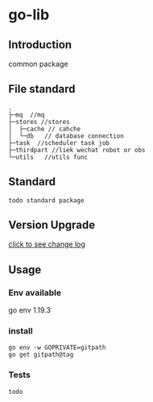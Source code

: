 # go-lib

## Introduction

common package

## File standard

```
.
├─mq  //mq 
├─stores //stores 
│  ├─cache // cahche
│  └─db   // database connection
├─task  //scheduler task job
├─thirdpart //liek wechat robot or obs
└─utils   //utils func 
```

## Standard

```
todo standard package
```


## Version Upgrade

<a href="./CHANGELOG.md">click to see change log</a>

## Usage

### Env available

go env 1.19.3

### install

```
go env -w GOPRIVATE=gitpath
go get gitpath@tag
```

### Tests

```
todo 

```